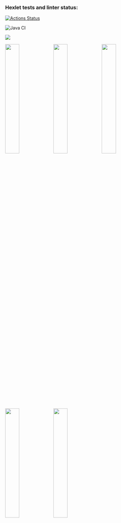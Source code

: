 ### Hexlet tests and linter status:
[![Actions Status](https://github.com/RuddyPanta/java-project-lvl1/workflows/hexlet-check/badge.svg)](https://github.com/RuddyPanta/java-project-lvl1/actions)

![Java CI](https://github.com/RuddyPanta/java-project-lvl1/actions/workflows/main.yml/badge.svg)

<a href="https://codeclimate.com/github/codeclimate/codeclimate/maintainability"><img src="https://api.codeclimate.com/v1/badges/a99a88d28ad37a79dbf6/maintainability" /></a>

<a href="https://asciinema.org/a/ovkuF3CIPvII1bD6ZQadxbsZe" target="_blank"><img src="https://asciinema.org/a/ovkuF3CIPvII1bD6ZQadxbsZe.svg" width = "30%"/></a>
<a href="https://asciinema.org/a/tFnUrbqOXXZAD99MF30KcCPVZ" target="_blank"><img src="https://asciinema.org/a/tFnUrbqOXXZAD99MF30KcCPVZ.svg" width = "30%"/></a>
<a href="https://asciinema.org/a/i0EB8jfaChH1yHBQ9po4RzuX5" target="_blank"><img src="https://asciinema.org/a/i0EB8jfaChH1yHBQ9po4RzuX5.svg" width = "30%"/></a>
<a href="https://asciinema.org/a/NgSTCwPNEvfVGVZJydy9XOrJR" target="_blank"><img src="https://asciinema.org/a/NgSTCwPNEvfVGVZJydy9XOrJR.svg" width = "30%"/></a>
<a href="https://asciinema.org/a/6f1T58gzmJ14mO8xGVdseUcsU" target="_blank"><img src="https://asciinema.org/a/6f1T58gzmJ14mO8xGVdseUcsU.svg" width = "30%"/></a>


